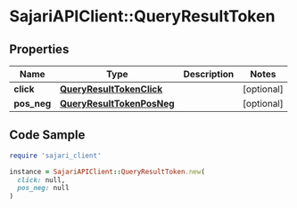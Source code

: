 # SajariAPIClient::QueryResultToken

## Properties

| Name | Type | Description | Notes |
| ---- | ---- | ----------- | ----- |
| **click** | [**QueryResultTokenClick**](QueryResultTokenClick.md) |  | [optional] |
| **pos_neg** | [**QueryResultTokenPosNeg**](QueryResultTokenPosNeg.md) |  | [optional] |

## Code Sample

```ruby
require 'sajari_client'

instance = SajariAPIClient::QueryResultToken.new(
  click: null,
  pos_neg: null
)
```

